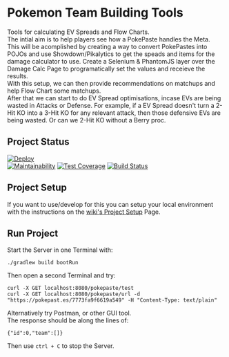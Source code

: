 # Pokemon Team Building Tools
Tools for calculating EV Spreads and Flow Charts.  
The intial aim is to help players see how a PokePaste handles the Meta.  
This will be acomplished by creating a way to convert PokePastes into POJOs and use Showdown/Pikalytics to get the speads and items for the damage calculator to use. Create a Selenium & PhantomJS layer over the Damage Calc Page to programatically set the values and receieve the results.  
With this setup, we can then provide recommendations on matchups and help Flow Chart some matchups.  
After that we can start to do EV Spread optimisations, incase EVs are being wasted in Attacks or Defense. For example, if a EV Spread doesn't turn a 2-Hit KO into a 3-Hit KO for any relevant attack, then those defensive EVs are being wasted. Or can we 2-Hit KO without a Berry proc.

## Project Status

[![Deploy](https://www.herokucdn.com/deploy/button.svg)](https://heroku.com/deploy?template=https://github.com/lukegjpotter/pokemon-team-building-tools/blob/master/)  
[![Maintainability](https://api.codeclimate.com/v1/badges/8bcc99b2fa15519f0655/maintainability)](https://codeclimate.com/github/lukegjpotter/pokemon-team-building-tools/maintainability)
[![Test Coverage](https://api.codeclimate.com/v1/badges/8bcc99b2fa15519f0655/test_coverage)](https://codeclimate.com/github/lukegjpotter/pokemon-team-building-tools/test_coverage)
[![Build Status](https://travis-ci.com/lukegjpotter/pokemon-team-building-tools.svg?branch=master)](https://travis-ci.com/lukegjpotter/pokemon-team-building-tools)

## Project Setup

If you want to use/develop for this you can setup your local environment with the instructions on
the [wiki's Project Setup](https://github.com/lukegjpotter/pokemon-team-building-tools/wiki/Project-Setup) Page.

## Run Project

Start the Server in one Terminal with:

    ./gradlew build bootRun

Then open a second Terminal and try:

    curl -X GET localhost:8080/pokepaste/test
    curl -X GET localhost:8080/pokepaste/url -d "https://pokepast.es/7773fa9f6619a549" -H "Content-Type: text/plain"

Alternatively try Postman, or other GUI tool.  
The response should be along the lines of:

    {"id":0,"team":[]}

Then use `ctrl + C` to stop the Server.